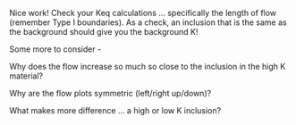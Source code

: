 Nice work!  Check your Keq calculations ... specifically the length of flow (remember Type I boundaries).  As a check, an inclusion that is the same as the background should give you the background K!

Some more to consider -

Why does the flow increase so much so close to the inclusion in the high K material?

Why are the flow plots symmetric (left/right up/down)?

What makes more difference ... a high or low K inclusion?
